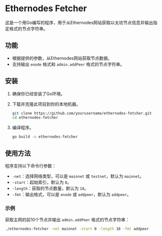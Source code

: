 # Ethernodes Fetcher

这是一个用Go编写的程序，用于从Ethernodes网站获取以太坊节点信息并输出指定格式的节点字符串。

## 功能

- 根据提供的参数，从Ethernodes网站获取节点数据。
- 支持输出 `enode` 格式和 `admin.addPeer` 格式的节点字符串。

## 安装

1. 确保你已经安装了Go环境。
2. 下载并克隆此项目到你的本地机器。

    ```sh
    git clone https://github.com/yourusername/ethernodes-fetcher.git
    cd ethernodes-fetcher
    ```

3. 编译程序。

    ```sh
    go build -o ethernodes-fetcher
    ```

## 使用方法

程序支持以下命令行参数：

- `-net`：选择网络类型，可以是 `mainnet` 或 `testnet`，默认为 `mainnet`。
- `-start`：起始索引，默认为 `0`。
- `-length`：获取的节点数量，默认为 `10`。
- `-fmt`：输出格式，可以是 `enode` 或 `addpeer`，默认为 `addpeer`。

### 示例

获取主网的前10个节点并输出 `admin.addPeer` 格式的节点字符串：

```sh
./ethernodes-fetcher -net mainnet -start 0 -length 10 -fmt addpeer
```

